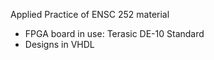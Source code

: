 Applied Practice of ENSC 252 material
- FPGA board in use: Terasic DE-10 Standard
- Designs in VHDL
  
